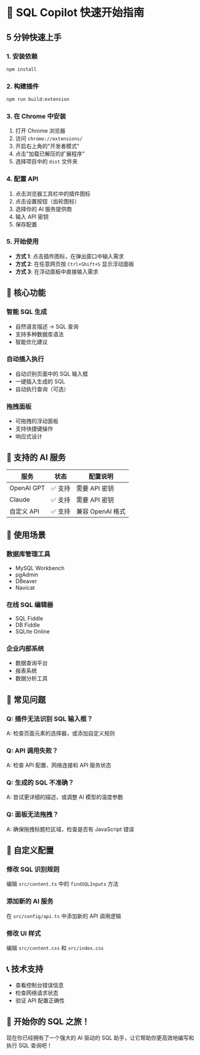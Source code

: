 # 🚀 SQL Copilot 快速开始指南

## 5 分钟快速上手

### 1. 安装依赖

```bash
npm install
```

### 2. 构建插件

```bash
npm run build:extension
```

### 3. 在 Chrome 中安装

1. 打开 Chrome 浏览器
2. 访问 `chrome://extensions/`
3. 开启右上角的"开发者模式"
4. 点击"加载已解压的扩展程序"
5. 选择项目中的 `dist` 文件夹

### 4. 配置 API

1. 点击浏览器工具栏中的插件图标
2. 点击设置按钮（齿轮图标）
3. 选择你的 AI 服务提供商
4. 输入 API 密钥
5. 保存配置

### 5. 开始使用

- **方式 1**: 点击插件图标，在弹出窗口中输入需求
- **方式 2**: 在任意网页按 `Ctrl+Shift+S` 显示浮动面板
- **方式 3**: 在浮动面板中直接输入需求

## 🎯 核心功能

### 智能 SQL 生成

- 自然语言描述 → SQL 查询
- 支持多种数据库语法
- 智能优化建议

### 自动插入执行

- 自动识别页面中的 SQL 输入框
- 一键插入生成的 SQL
- 自动执行查询（可选）

### 拖拽面板

- 可拖拽的浮动面板
- 支持快捷键操作
- 响应式设计

## 🔧 支持的 AI 服务

| 服务       | 状态    | 配置说明         |
| ---------- | ------- | ---------------- |
| OpenAI GPT | ✅ 支持 | 需要 API 密钥    |
| Claude     | ✅ 支持 | 需要 API 密钥    |
| 自定义 API | ✅ 支持 | 兼容 OpenAI 格式 |

## 📱 使用场景

### 数据库管理工具

- MySQL Workbench
- pgAdmin
- DBeaver
- Navicat

### 在线 SQL 编辑器

- SQL Fiddle
- DB Fiddle
- SQLite Online

### 企业内部系统

- 数据查询平台
- 报表系统
- 数据分析工具

## 🚨 常见问题

### Q: 插件无法识别 SQL 输入框？

A: 检查页面元素的选择器，或添加自定义规则

### Q: API 调用失败？

A: 检查 API 配置、网络连接和 API 服务状态

### Q: 生成的 SQL 不准确？

A: 尝试更详细的描述，或调整 AI 模型的温度参数

### Q: 面板无法拖拽？

A: 确保拖拽标题栏区域，检查是否有 JavaScript 错误

## 🎨 自定义配置

### 修改 SQL 识别规则

编辑 `src/content.ts` 中的 `findSQLInputs` 方法

### 添加新的 AI 服务

在 `src/config/api.ts` 中添加新的 API 调用逻辑

### 修改 UI 样式

编辑 `src/content.css` 和 `src/index.css`

## 📞 技术支持

- 查看控制台错误信息
- 检查网络请求状态
- 验证 API 配置正确性

## 🎉 开始你的 SQL 之旅！

现在你已经拥有了一个强大的 AI 驱动的 SQL 助手，让它帮助你更高效地编写和执行 SQL 查询吧！
